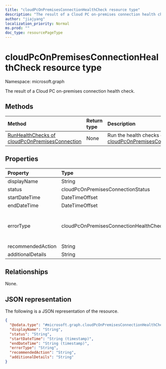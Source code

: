 ```yaml
---
title: "cloudPcOnPremisesConnectionHealthCheck resource type"
description: "The result of a Cloud PC on-premises connection health check."
author: "jiajyang"
localization_priority: Normal
ms.prod: ""
doc_type: resourcePageType
---
```


# cloudPcOnPremisesConnectionHealthCheck resource type

Namespace: microsoft.graph

The result of a Cloud PC on-premises connection health check.

## Methods

|Method|Return type|Description|
|:---|:---|:---|
|[RunHealthChecks of cloudPcOnPremisesConnection](../api/cloudpconpremisesconnection-runhealthcheck.md)|None|Run the health checks of a [cloudPcOnPremisesConnection](../resources/cloudpconpremisesconnection.md).|

## Properties

|Property|Type|Description|
|:---|:---|:---|
|displayName|String|The display name for this health check item.|
|status|cloudPcOnPremisesConnectionStatus|The status of the health check item. Read-only. Possible values are: `Pending`, `Running`, `Passed`, `Failed`, `UnknownFutureValue`.|
|startDateTime|DateTimeOffset|The start time of the health check item. Read-only.|
|endDateTime|DateTimeOffset|The end time of the health check item. Read-only.|
|errorType|cloudPcOnPremisesConnectionHealthCheckErrorType|The type of error that occurred during this health check. Possible values are: `DnsCheckFqdnNotFound`, `DnsCheckUnknownError`, `AdJoinCheckFqdnNotFound`, `AdJoinCheckIncorrectCredentials`, `AdJoinCheckOrganizationalUnitNotFound`, `AdJoinCheckOrganizationalUnitIncorrectFormat`, `AdJoinCheckUnknownError`, `EndpointConnectivityCheckUrlNotWhitelisted`, `EndpointConnectivityCheckUnknownError`, `AadConnectivityCheckUnknownError`,`resourceAvailabilityCheckNoSubnetIP`,`resourceAvailabilityCheckUnknownError`,`internalServerUnknownError`.|
|recommendedAction|String|The recommended action to fix the corresponding error.|
|additionalDetails|String|Additional details about the health check or the recommended action.|

## Relationships

None.

## JSON representation

The following is a JSON representation of the resource.
<!-- {
  "blockType": "resource",
  "@odata.type": "microsoft.graph.cloudPcOnPremisesConnectionHealthCheck"
}
-->

``` json
{
  "@odata.type": "#microsoft.graph.cloudPcOnPremisesConnectionHealthCheck",
  "displayName": "String",
  "status": "String",
  "startDateTime": "String (timestamp)",
  "endDateTime": "String (timestamp)",
  "errorType": "String",
  "recommendedAction": "String",
  "additionalDetails": "String"
}
```

